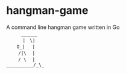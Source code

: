 # hangman-game
A command line hangman game written in Go  
&nbsp;&nbsp;&nbsp;&nbsp;&nbsp;&nbsp;&nbsp;&nbsp;&nbsp;&nbsp;`______`  
&nbsp;&nbsp;&nbsp;&nbsp;&nbsp;&nbsp;&nbsp;&nbsp;&nbsp;&nbsp;&nbsp;`|`&nbsp;&nbsp;&nbsp;`\|`  
&nbsp;&nbsp;&nbsp;&nbsp;&nbsp;&nbsp;&nbsp;`O_|`&nbsp;&nbsp;&nbsp;&nbsp;&nbsp;`|`  
&nbsp;&nbsp;&nbsp;&nbsp;&nbsp;&nbsp;&nbsp;&nbsp;`/|\`&nbsp;&nbsp;&nbsp;&nbsp;`|`  
&nbsp;&nbsp;&nbsp;&nbsp;&nbsp;&nbsp;&nbsp;&nbsp;`/ \`&nbsp;&nbsp;&nbsp;&nbsp;`|`  
`__________/_\_`
